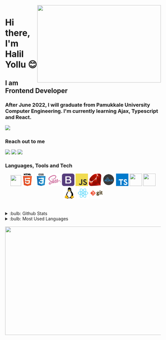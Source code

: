 <img src = 'https://media.giphy.com/media/3oEjHQn7PBRvy9A5mE/giphy.gif' align = 'right' width = '400' height = '250'>

# Hi there, I'm Halil Yollu :blush: 
## I am Frontend Developer

### After June 2022, I will graduate from Pamukkale University Computer Engineering. I'm currently learning Ajax, Typescript and React.

<img src='https://komarev.com/ghpvc/?username=halilyollu&color=blueviolet'>

### Reach out to me

[<img width="40" src="https://img.icons8.com/color/48/000000/twitter--v1.png" />][twitter]
[<img width="40" src="https://img.icons8.com/fluency/48/000000/instagram-new.png" />][instagram]
[<img width="40" src="https://img.icons8.com/color/48/000000/linkedin-circled--v1.png" />][linkedin]
<br />

### Languages, Tools and Tech
<div align='center'>
    <img src='https://img.icons8.com/external-kiranshastry-lineal-color-kiranshastry/344/external-tick-delivery-kiranshastry-lineal-color-kiranshastry.png' width='35' height='35'><img src = 'https://raw.githubusercontent.com/github/explore/80688e429a7d4ef2fca1e82350fe8e3517d3494d/topics/html/html.png' width='40' height='40'>
    <img src = 'https://raw.githubusercontent.com/github/explore/80688e429a7d4ef2fca1e82350fe8e3517d3494d/topics/css/css.png' width='40' height='40'>
    <img src = 'https://raw.githubusercontent.com/github/explore/80688e429a7d4ef2fca1e82350fe8e3517d3494d/topics/sass/sass.png' width='40' height='40'>
    <img src = 'https://raw.githubusercontent.com/github/explore/80688e429a7d4ef2fca1e82350fe8e3517d3494d/topics/bootstrap/bootstrap.png' width='40' height='40'>
    <img src = 'https://raw.githubusercontent.com/github/explore/80688e429a7d4ef2fca1e82350fe8e3517d3494d/topics/javascript/javascript.png' width='40' height='40'>
    <img src = 'https://raw.githubusercontent.com/github/explore/80688e429a7d4ef2fca1e82350fe8e3517d3494d/topics/ruby/ruby.png' width='40' height='40'>
    <img src = 'https://raw.githubusercontent.com/github/explore/8be26d91eb231fec0b8856359979ac09f27173fd/topics/ajax/ajax.png' width='40' height='40'>
    <img src = 'https://raw.githubusercontent.com/github/explore/80688e429a7d4ef2fca1e82350fe8e3517d3494d/topics/typescript/typescript.png' width='40' height='40'>
    <img src = 'https://www.adobe.com/content/dam/cc/tnt/emea/emea0856/photoshop.svg' width='40' height='40'>
    <img src = 'https://helpx.adobe.com/content/dam/help/en/xd/get-started/jcr_content/main-pars/step_with_text/step-with-text-pars/imageandtext/imageandtextimage/XD.png' width='40' height='40'>
    <img src = 'https://raw.githubusercontent.com/github/explore/80688e429a7d4ef2fca1e82350fe8e3517d3494d/topics/linux/linux.png' width='40' height='40'>
    <img src = 'https://raw.githubusercontent.com/github/explore/80688e429a7d4ef2fca1e82350fe8e3517d3494d/topics/react/react.png' width='40' height='40'>
    <img src = 'https://raw.githubusercontent.com/github/explore/80688e429a7d4ef2fca1e82350fe8e3517d3494d/topics/git/git.png' width='40' height='40'>
</div>


<br />
<br />

<div align='left'>
    <details width='300'>
    <summary>:bulb: Github Stats</summary>
    <img src='https://github-readme-stats.vercel.app/api?username=halilyollu&theme=radical'>
    </details>
    <details width='300'>
    <summary>:bulb: Most Used Languages</summary>
    <img src='https://github-readme-stats.vercel.app/api/top-langs/?username=halilyollu&layout=compact'>
    </details>
</div>

<br />

<div align='center'>
    <img src = 'https://media0.giphy.com/media/UQaRUOLveyjNC/giphy.gif?cid=ecf05e47rcw0yg1b1ugkqbcw9yi8fhc19kftbuao51wziaqf&rid=giphy.gif&ct=g' width = '900' height = '350'>
</div>

[twitter]: https://twitter.com/dostaviskiii
[instagram]: https://www.instagram.com/halil.yll/
[linkedin]: https://www.linkedin.com/in/halil-yollu-17b8b9207/